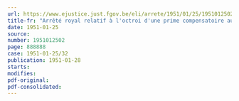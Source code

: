 ```yaml
---
url: https://www.ejustice.just.fgov.be/eli/arrete/1951/01/25/1951012502/justel
title-fr: "Arrêté royal relatif à l'octroi d'une prime compensatoire aux bénéficiaires d'une allocation de chômage"
date: 1951-01-25
source:
number: 1951012502
page: 888888
case: 1951-01-25/32
publication: 1951-01-28
starts:
modifies:
pdf-original:
pdf-consolidated:
---
```


